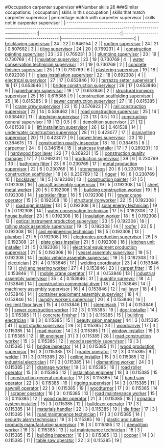 #Occupation carpenter supervisor
##Number skills 26
###Similar occupations:
| occupation                                                                                                      |   skills in this occupation |   skills that match carpenter supervisor |   percentage match with carpenter supervisor |   skills not in carpenter supervisor |
|:----------------------------------------------------------------------------------------------------------------|----------------------------:|-----------------------------------------:|---------------------------------------------:|-------------------------------------:|
| [bricklaying supervisor](bricklaying_supervisor.md)                                                             |                          24 |                                       22 |                                     0.846154 |                                    2 |
| [roofing supervisor](roofing_supervisor.md)                                                                     |                          24 |                                       21 |                                     0.807692 |                                    3 |
| [tiling supervisor](tiling_supervisor.md)                                                                       |                          24 |                                       20 |                                     0.769231 |                                    4 |
| [construction painting supervisor](construction_painting_supervisor.md)                                         |                          23 |                                       20 |                                     0.769231 |                                    3 |
| [plumbing supervisor](plumbing_supervisor.md)                                                                   |                          23 |                                       19 |                                     0.730769 |                                    4 |
| [insulation supervisor](insulation_supervisor.md)                                                               |                          23 |                                       19 |                                     0.730769 |                                    4 |
| [water conservation technician supervisor](water_conservation_technician_supervisor.md)                         |                          21 |                                       19 |                                     0.730769 |                                    2 |
| [concrete finisher supervisor](concrete_finisher_supervisor.md)                                                 |                          25 |                                       19 |                                     0.730769 |                                    6 |
| [plastering supervisor](plastering_supervisor.md)                                                               |                          19 |                                       18 |                                     0.692308 |                                    1 |
| [glass installation supervisor](glass_installation_supervisor.md)                                               |                          22 |                                       18 |                                     0.692308 |                                    4 |
| [electrical supervisor](electrical_supervisor.md)                                                               |                          27 |                                       17 |                                     0.653846 |                                   10 |
| [terrazzo setter supervisor](terrazzo_setter_supervisor.md)                                                     |                          18 |                                       17 |                                     0.653846 |                                    1 |
| [bridge construction supervisor](bridge_construction_supervisor.md)                                             |                          26 |                                       17 |                                     0.653846 |                                    9 |
| [paperhanger supervisor](paperhanger_supervisor.md)                                                             |                          19 |                                       17 |                                     0.653846 |                                    2 |
| [structural ironwork supervisor](structural_ironwork_supervisor.md)                                             |                          25 |                                       16 |                                     0.615385 |                                    9 |
| [construction scaffolding supervisor](construction_scaffolding_supervisor.md)                                   |                          25 |                                       16 |                                     0.615385 |                                    9 |
| [sewer construction supervisor](sewer_construction_supervisor.md)                                               |                          27 |                                       16 |                                     0.615385 |                                   11 |
| [crane crew supervisor](crane_crew_supervisor.md)                                                               |                          22 |                                       15 |                                     0.576923 |                                    7 |
| [rail construction supervisor](rail_construction_supervisor.md)                                                 |                          22 |                                       14 |                                     0.538462 |                                    8 |
| [road construction supervisor](road_construction_supervisor.md)                                                 |                          25 |                                       14 |                                     0.538462 |                                   11 |
| [dredging supervisor](dredging_supervisor.md)                                                                   |                          23 |                                       13 |                                     0.5      |                                   10 |
| [construction general supervisor](construction_general_supervisor.md)                                           |                          19 |                                       13 |                                     0.5      |                                    6 |
| [demolition supervisor](demolition_supervisor.md)                                                               |                          21 |                                       12 |                                     0.461538 |                                    9 |
| [lift installation supervisor](lift_installation_supervisor.md)                                                 |                          26 |                                       12 |                                     0.461538 |                                   14 |
| [underwater construction supervisor](underwater_construction_supervisor.md)                                     |                          28 |                                       11 |                                     0.423077 |                                   17 |
| [dismantling supervisor](dismantling_supervisor.md)                                                             |                          20 |                                       11 |                                     0.423077 |                                    9 |
| [power lines supervisor](power_lines_supervisor.md)                                                             |                          23 |                                       10 |                                     0.384615 |                                   13 |
| [construction quality inspector](construction_quality_inspector.md)                                             |                          18 |                                       10 |                                     0.384615 |                                    8 |
| [carpenter](carpenter.md)                                                                                       |                          24 |                                        9 |                                     0.346154 |                                   15 |
| [staircase installer](staircase_installer.md)                                                                   |                          17 |                                        7 |                                     0.269231 |                                   10 |
| [hardwood floor layer](hardwood_floor_layer.md)                                                                 |                          22 |                                        7 |                                     0.269231 |                                   15 |
| [construction quality manager](construction_quality_manager.md)                                                 |                          17 |                                        7 |                                     0.269231 |                                   10 |
| [production supervisor](production_supervisor.md)                                                               |                          39 |                                        6 |                                     0.230769 |                                   33 |
| [bathroom fitter](bathroom_fitter.md)                                                                           |                          23 |                                        6 |                                     0.230769 |                                   17 |
| [metal production supervisor](metal_production_supervisor.md)                                                   |                          22 |                                        6 |                                     0.230769 |                                   16 |
| [stonemason](stonemason.md)                                                                                     |                          20 |                                        6 |                                     0.230769 |                                   14 |
| [construction scaffolder](construction_scaffolder.md)                                                           |                          18 |                                        6 |                                     0.230769 |                                   12 |
| [rigger](rigger.md)                                                                                             |                          16 |                                        6 |                                     0.230769 |                                   10 |
| [bricklayer](bricklayer.md)                                                                                     |                          18 |                                        5 |                                     0.192308 |                                   13 |
| [construction painter](construction_painter.md)                                                                 |                          21 |                                        5 |                                     0.192308 |                                   16 |
| [aircraft assembly supervisor](aircraft_assembly_supervisor.md)                                                 |                          19 |                                        5 |                                     0.192308 |                                   14 |
| [sheet metal worker](sheet_metal_worker.md)                                                                     |                          20 |                                        5 |                                     0.192308 |                                   15 |
| [building construction worker](building_construction_worker.md)                                                 |                          19 |                                        5 |                                     0.192308 |                                   14 |
| [sprinkler fitter](sprinkler_fitter.md)                                                                         |                          16 |                                        5 |                                     0.192308 |                                   11 |
| [tower crane operator](tower_crane_operator.md)                                                                 |                          15 |                                        5 |                                     0.192308 |                                   10 |
| [structural ironworker](structural_ironworker.md)                                                               |                          22 |                                        5 |                                     0.192308 |                                   17 |
| [road sign installer](road_sign_installer.md)                                                                   |                          13 |                                        5 |                                     0.192308 |                                    8 |
| [solar energy technician](solar_energy_technician.md)                                                           |                          19 |                                        5 |                                     0.192308 |                                   14 |
| [water conservation technician](water_conservation_technician.md)                                               |                          17 |                                        5 |                                     0.192308 |                                   12 |
| [house builder](house_builder.md)                                                                               |                          23 |                                        5 |                                     0.192308 |                                   18 |
| [insulation worker](insulation_worker.md)                                                                       |                          18 |                                        5 |                                     0.192308 |                                   13 |
| [optical instrument production supervisor](optical_instrument_production_supervisor.md)                         |                          23 |                                        5 |                                     0.192308 |                                   18 |
| [rolling stock assembly supervisor](rolling_stock_assembly_supervisor.md)                                       |                          19 |                                        5 |                                     0.192308 |                                   14 |
| [roofer](roofer.md)                                                                                             |                          23 |                                        5 |                                     0.192308 |                                   18 |
| [civil engineering technician](civil_engineering_technician.md)                                                 |                          18 |                                        5 |                                     0.192308 |                                   13 |
| [plumber](plumber.md)                                                                                           |                          21 |                                        5 |                                     0.192308 |                                   16 |
| [electronics production supervisor](electronics_production_supervisor.md)                                       |                          26 |                                        5 |                                     0.192308 |                                   21 |
| [plate glass installer](plate_glass_installer.md)                                                               |                          21 |                                        5 |                                     0.192308 |                                   16 |
| [kitchen unit installer](kitchen_unit_installer.md)                                                             |                          21 |                                        5 |                                     0.192308 |                                   16 |
| [electrical equipment production supervisor](electrical_equipment_production_supervisor.md)                     |                          21 |                                        5 |                                     0.192308 |                                   16 |
| [vessel assembly supervisor](vessel_assembly_supervisor.md)                                                     |                          19 |                                        5 |                                     0.192308 |                                   14 |
| [motor vehicle assembly supervisor](motor_vehicle_assembly_supervisor.md)                                       |                          18 |                                        5 |                                     0.192308 |                                   13 |
| [electrician](electrician.md)                                                                                   |                          21 |                                        4 |                                     0.153846 |                                   17 |
| [welding coordinator](welding_coordinator.md)                                                                   |                          23 |                                        4 |                                     0.153846 |                                   19 |
| [civil engineering worker](civil_engineering_worker.md)                                                         |                          27 |                                        4 |                                     0.153846 |                                   23 |
| [carpet fitter](carpet_fitter.md)                                                                               |                          15 |                                        4 |                                     0.153846 |                                   11 |
| [mobile crane operator](mobile_crane_operator.md)                                                               |                          17 |                                        4 |                                     0.153846 |                                   13 |
| [industrial assembly supervisor](industrial_assembly_supervisor.md)                                             |                          35 |                                        4 |                                     0.153846 |                                   31 |
| [quantity surveyor](quantity_surveyor.md)                                                                       |                          18 |                                        4 |                                     0.153846 |                                   14 |
| [construction commercial diver](construction_commercial_diver.md)                                               |                          18 |                                        4 |                                     0.153846 |                                   14 |
| [machinery assembly supervisor](machinery_assembly_supervisor.md)                                               |                          16 |                                        4 |                                     0.153846 |                                   12 |
| [rail layer](rail_layer.md)                                                                                     |                          18 |                                        4 |                                     0.153846 |                                   14 |
| [container equipment assembly supervisor](container_equipment_assembly_supervisor.md)                           |                          18 |                                        4 |                                     0.153846 |                                   14 |
| [laundry workers supervisor](laundry_workers_supervisor.md)                                                     |                          20 |                                        4 |                                     0.153846 |                                   16 |
| [resilient floor layer](resilient_floor_layer.md)                                                               |                          15 |                                        4 |                                     0.153846 |                                   11 |
| [steeplejack](steeplejack.md)                                                                                   |                          13 |                                        4 |                                     0.153846 |                                    9 |
| [sewer construction worker](sewer_construction_worker.md)                                                       |                          22 |                                        3 |                                     0.115385 |                                   19 |
| [door installer](door_installer.md)                                                                             |                          14 |                                        3 |                                     0.115385 |                                   11 |
| [concrete finisher](concrete_finisher.md)                                                                       |                          18 |                                        3 |                                     0.115385 |                                   15 |
| [building electrician](building_electrician.md)                                                                 |                          18 |                                        3 |                                     0.115385 |                                   15 |
| [beauty salon manager](beauty_salon_manager.md)                                                                 |                          44 |                                        3 |                                     0.115385 |                                   41 |
| [print studio supervisor](print_studio_supervisor.md)                                                           |                          26 |                                        3 |                                     0.115385 |                                   23 |
| [woodcarver](woodcarver.md)                                                                                     |                          17 |                                        3 |                                     0.115385 |                                   14 |
| [road marker](road_marker.md)                                                                                   |                          14 |                                        3 |                                     0.115385 |                                   11 |
| [window installer](window_installer.md)                                                                         |                          15 |                                        3 |                                     0.115385 |                                   12 |
| [lift engineer](lift_engineer.md)                                                                               |                          31 |                                        3 |                                     0.115385 |                                   28 |
| [road construction worker](road_construction_worker.md)                                                         |                          15 |                                        3 |                                     0.115385 |                                   12 |
| [wood assembly supervisor](wood_assembly_supervisor.md)                                                         |                          16 |                                        3 |                                     0.115385 |                                   13 |
| [bridge inspector](bridge_inspector.md)                                                                         |                          14 |                                        3 |                                     0.115385 |                                   11 |
| [wood production supervisor](wood_production_supervisor.md)                                                     |                          16 |                                        3 |                                     0.115385 |                                   13 |
| [grader operator](grader_operator.md)                                                                           |                          12 |                                        3 |                                     0.115385 |                                    9 |
| [welder](welder.md)                                                                                             |                          31 |                                        3 |                                     0.115385 |                                   28 |
| [ceiling installer](ceiling_installer.md)                                                                       |                          15 |                                        3 |                                     0.115385 |                                   12 |
| [industrial electrician](industrial_electrician.md)                                                             |                          17 |                                        3 |                                     0.115385 |                                   14 |
| [dismantling worker](dismantling_worker.md)                                                                     |                          24 |                                        3 |                                     0.115385 |                                   21 |
| [drainage worker](drainage_worker.md)                                                                           |                          19 |                                        3 |                                     0.115385 |                                   16 |
| [road roller operator](road_roller_operator.md)                                                                 |                          15 |                                        3 |                                     0.115385 |                                   12 |
| [installation engineer](installation_engineer.md)                                                               |                          18 |                                        3 |                                     0.115385 |                                   15 |
| [construction general contractor](construction_general_contractor.md)                                           |                          17 |                                        3 |                                     0.115385 |                                   14 |
| [band saw operator](band_saw_operator.md)                                                                       |                          22 |                                        3 |                                     0.115385 |                                   19 |
| [rigging supervisor](rigging_supervisor.md)                                                                     |                          14 |                                        3 |                                     0.115385 |                                   11 |
| [sawmill operator](sawmill_operator.md)                                                                         |                          22 |                                        3 |                                     0.115385 |                                   19 |
| [woodturner](woodturner.md)                                                                                     |                          17 |                                        3 |                                     0.115385 |                                   14 |
| [scraper operator](scraper_operator.md)                                                                         |                          16 |                                        3 |                                     0.115385 |                                   13 |
| [road maintenance worker](road_maintenance_worker.md)                                                           |                          15 |                                        3 |                                     0.115385 |                                   12 |
| [wood router operator](wood_router_operator.md)                                                                 |                          21 |                                        3 |                                     0.115385 |                                   18 |
| [irrigation system installer](irrigation_system_installer.md)                                                   |                          15 |                                        3 |                                     0.115385 |                                   12 |
| [bulldozer operator](bulldozer_operator.md)                                                                     |                          17 |                                        3 |                                     0.115385 |                                   14 |
| [materials handler](materials_handler.md)                                                                       |                          22 |                                        3 |                                     0.115385 |                                   19 |
| [tile fitter](tile_fitter.md)                                                                                   |                          17 |                                        3 |                                     0.115385 |                                   14 |
| [road maintenance technician](road_maintenance_technician.md)                                                   |                          17 |                                        3 |                                     0.115385 |                                   14 |
| [security alarm technician](security_alarm_technician.md)                                                       |                          19 |                                        3 |                                     0.115385 |                                   16 |
| [plastic and rubber products manufacturing supervisor](plastic_and_rubber_products_manufacturing_supervisor.md) |                          15 |                                        3 |                                     0.115385 |                                   12 |
| [demolition worker](demolition_worker.md)                                                                       |                          16 |                                        3 |                                     0.115385 |                                   13 |
| [rail maintenance technician](rail_maintenance_technician.md)                                                   |                          18 |                                        3 |                                     0.115385 |                                   15 |
| [building inspector](building_inspector.md)                                                                     |                          16 |                                        3 |                                     0.115385 |                                   13 |
| [cooper](cooper.md)                                                                                             |                          14 |                                        3 |                                     0.115385 |                                   11 |
| [table saw operator](table_saw_operator.md)                                                                     |                          22 |                                        3 |                                     0.115385 |                                   19 |
